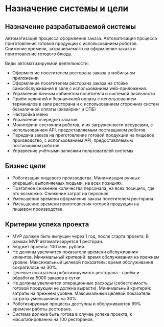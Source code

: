 # Назначение системы и цели

## Назначение разрабатываемой системы
Автоматизация процесса оформления заказа. Автоматизация процесса приготовления готовой продукции с использованием роботов. Снижение времени, затрачиваемого на оформление заказа и приготовление готового блюда.<br>

Виды автоматизируемой деятельности: 

* Оформление посетителем ресторана заказа в мобильном приложении
* Оформление посетителем ресторана заказа на стойке самообслуживания в зале с использованием web-приложения.
* Управление личным кабинетом посетителя и системой лояльности
* Приём наличной и безналичной оплаты с использованием терминалов в зале ресторана и с использованием сторонних систем безналичной оплаты (эквайринг и СПБ)
* Настройка меню
* Управление очередью заказов
* Мониторинг состояния роботов, и их загруженности ресурсами, с использованием API, предоставляемым поставщиком роботов
* Передача заказа на приготовление готовой продукции на пищевое производство, с использованием API, предоставляемым поставщиком роботов
* Управление учётными записями пользователей системы

## Бизнес цели

* Роботизация пищевого производства. Минимизация ручных операций, выполняемых людьми, на всех позициях.
* Поэтапное снижение количества персонала, на всех позициях, где это возможно. Снижение затрат на персонал.
* Уменьшение времени оформления заказа посетителем ресторана.
* Уменьшение времени приготовления готовой продукции на пищевом производстве.

## Критерии успеха проекта

* MVP должен быть выпущен через 1 год, после старта проекта. В рамках MVP автоматизируется 1 ресторан. 
* Бюджет проекта: 100 млн. рублей.
* Не должны увеличится показатели времени обслуживания клиентов. Минимальный критерий: время обслуживания на прежнем уровне. Максимальный целевой показатель: время обслуживания сократилось на 30%.
* Целевые показатели роботизируемого ресторана - приём и обработка 5000 заказов в сутки.
* Не должны увеличится операционные расходы (себестоимость готовой продукции не должна вырасти). Минимальный критерий: затраты на прежнем уровне. Максимальный целевой показатель: затраты уменьшились на 30%.
* Роботизируемые процессы доступны и обслуживаются 99% времени работы ресторана.
* Система должна быть готова в случае успеха проекта, к масштабированию на 100 ресторанов.

